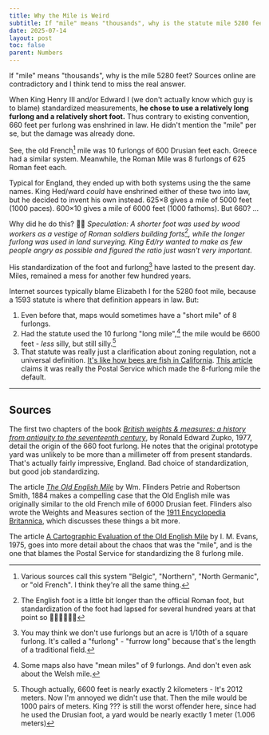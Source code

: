 ```yaml
---
title: Why the Mile is Weird
subtitle: If "mile" means "thousands", why is the statute mile 5280 feet?  
date: 2025-07-14
layout: post
toc: false
parent: Numbers
---
```


<!-- I was curious why the mile is 5280 feet. The Roman mile was 5000 feet exactly.
- There's a old Germanic system of measurement where 600 feet makes a furlong. 
- In Roman units, there are 625 feet in a stadium, and a stadium is 1/8 of a mile.
- Also the Germanic feet are about 10% bigger than the Roman feet 
- Roman soldiers bring their system of measurement to the isles. People keep using Germanic feet for 
- After they withdraw, Roman feet 

Problem 1: There are now two different feet and two different furlongs. The 
Problem 2: There are now two different ratios between feet and furlongs. -->







If "mile" means "thousands", why is the mile 5280 feet?  Sources online are contradictory and I think tend to miss the real answer.

When King Henry III and/or Edward I (we don't actually know which guy is to blame) standardized measurements, **he chose to use a relatively long furlong and a relatively short foot.**
Thus contrary to existing convention, 660 feet per furlong was enshrined in law. He didn't mention the "mile" per se, but the damage was already done.

See, the old French[^othernames] mile was 10 furlongs of 600 Drusian feet each. Greece had a similar system. Meanwhile, the Roman Mile was 8 furlongs of 625 Roman feet each. 

[^othernames]: Various sources call this system "Belgic", "Northern", "North Germanic", or "old French". I think they're all the same thing.

Typical for England, they ended up with both systems using the the same names. King Hed/ward *could* have enshrined either of these two into law, but he decided to invent his own instead. 
625×8 gives a mile of 5000 feet (1000 paces). 600×10 gives a mile of 6000 feet (1000 fathoms). But 660? ...

Why did he do this? 🤷‍♀️ *Speculation: A shorter foot was used by wood workers as a vestige of Roman soldiers building forts[^compromise], while the longer furlong was used in land surveying. King Ed/ry wanted to make as few people angry as possible and figured the ratio just wasn't very important.*

[^compromise]: The English foot is a little bit longer than the official Roman foot,[^romanfoot] but standardization of the foot had lapsed for several hundred years at that point so 🤷‍♀️🤷‍♀️🤷‍♀️
<!-- I've seen speculation that the English foot is a compromise between the shorter Roman foot and the longer Drusian foot. -->

[^romanfoot]: The Roman Foot was ~11.65 BI inches or .97 BI feet. So keeping the "rod" the same (16.5 British imperial feet), we could divide roughly 17 Roman feet into a rod. 16.5/.97 = 17.0103...17×40=680 feet per furlong. lcm(680,1000) = 17000. That's a 25 furlong mile. That's... not terrible. And then the mile would be 1000 rods.


His standardization of the foot and furlong[^acres] have lasted to the present day. Miles, remained a mess for another few hundred years.

[^acres]: You may think we don't use furlongs but an acre is 1/10th of a square furlong. It's called a "furlong" - "furrow long" because that's the length of a traditional field.

Internet sources typically blame Elizabeth I for the 5280 foot mile, because a 1593 statute is where that definition appears in law. But:

1. Even before that, maps would sometimes have a "short mile" of 8 furlongs.
2. Had the statute used the 10 furlong "long mile",[^welsh] the mile would be 6600 feet - *less* silly, but still silly.[^kilometer]
3. That statute was really just a clarification about zoning regulation, not a universal definition. [It's like how bees are fish in California](https://www.cnn.com/2022/06/06/us/california-bees-fish-court-ruling-scn-trnd/index.html). [This article](https://www.jstor.org/stable/1797211) claims it was really the Postal Service which made the 8-furlong mile the default.


[^welsh]: Some maps also have "mean miles" of 9 furlongs. And don't even ask about the Welsh mile.

[^kilometer]: Though actually, 6600 feet is nearly exactly 2 kilometers - It's 2012 meters. Now I'm annoyed we didn't use that. Then the mile would be 1000 pairs of meters. King ??? is still the worst offender here, since had he used the Drusian foot, a yard would be nearly exactly 1 meter (1.006 meters)


---

## Sources

The first two chapters of the book [*British weights & measures: a history from antiquity to the seventeenth century*](https://archive.org/details/britishweightsme0000zupk/), by Ronald Edward Zupko, 1977, detail the origin of the 660 foot furlong. He notes that the original prototype yard was unlikely to be more than a millimeter off from present standards. That's actually fairly impressive, England. Bad choice of standardization, but good job standardizing. 

The article [*The Old English Mile*](https://www.cambridge.org/core/journals/proceedings-of-the-royal-society-of-edinburgh/article/abs/2-the-old-english-mile/22BBACEB773956845A86B54F4AD12E49) by Wm. Flinders Petrie and Robertson Smith, 1884 makes a compelling case that the Old English mile was originally similar to the old French mile of 6000 Drusian feet. Flinders also wrote the Weights and Measures section of the [1911 Encyclopedia Britannica](https://en.wikisource.org/wiki/1911_Encyclop%C3%A6dia_Britannica/Weights_and_Measures), which discusses these things a bit more.

The article [A Cartographic Evaluation of the Old English Mile](https://www.jstor.org/stable/1797211) by I. M. Evans, 1975, goes into more detail about the chaos that was the "mile", and is the one that blames the Postal Service for standardizing the 8 furlong mile.



<!-- 


-->




<!-- I haven't seen it mentioned anywhere, but the meter is just so close to 1/600 of a furlong that it can't be coincidental. -->

<!-- old maps would have both "long miles" of 10 furlongs (6600 feet) and "short miles" of 8 furlongs (5280 feet).[^welsh] The 10-furlong mile would have been *less* bad, but King Whoever already screwed things up.
2. That statute was only defining "miles" for one particular context.  -->




<!-- 6600 feet is 1000x 6.6 ft. 6.6ft = 2.01168 meters. That's surprisingly close.-->



<!-- 
Suppose you're the king (we don't know *which* king is to blame) and you want to standardize units. You don't want to mess with the furlong because that's what all the fields are based on, so you have a few options:

- Make the Greek-style system official, establishing a foot as 1/600 of a furlong.
- or Adapt the Roman system, defining the foot as 1/625 of an English furlong. 

Option #2 will give you a foot midway between but there's no standardization right now anyways, so 🤷‍♀️




Speculation: Perhaps carpenters were using the 

The second option  -->





<!-- (Do NOT ask about the Welsh mile.) -->


<!-- The reason is that there were multiple versions of the foot,
and when either King Henry III or King Edward I (we don't know which one to blame), -->

<!-- The reason is that when King... Somebody (Henry III or Edward I - we don't know which one to blame),
standardized English units of length, he opted for a compromise which, like all good compromises, made nobody happy. -->

<!-- In Roman units, a mile is 5000 Roman feet, and a stadium (translated into English as furlong) is 1/8 of a mile. So there are 625 Roman feet in a "furlong". -->
<!-- In Roman units, a mile is 5000 feet, and a stadium is 1/8 of a mile.  -->

<!-- In an another widespread system, the mile is 6000 Drusian feet and the furlong is 1/10 of a mile. So there are 600 Drusian feet in a furlong. -->
<!-- In an another widespread system, the mile is 6000 feet and the furlong is 1/10 of a mile.  -->

<!-- But the Drusian feet are longer  -->

<!-- As always happens with England, they end up with both systems. System number 2 is the one used -->






<!--

The stadium itself comes from Greek units, where its 600 Greek feet. Romans said, eh, call that 1/8 of a mile, nbd.

King We-don't-know-which-one made a bizarre compromise when standardizing units.


[This article from 1883](https://www.cambridge.org/core/journals/proceedings-of-the-royal-society-of-edinburgh/article/abs/2-the-old-english-mile/22BBACEB773956845A86B54F4AD12E49) makes a compelling case that the 10 furlong mile was very common.

[EtymOnline](https://www.etymonline.com/search?q=furlong) says furlong has been used to translate stadium into english since 9th century. 





Drusian


-->